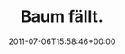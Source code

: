 ---
retweeted: false
source: <a href="http://itunes.apple.com/us/app/twitter/id409789998?mt=12" rel="nofollow">Twitter
  for Mac</a>
entities:
  hashtags: []
  symbols: []
  user_mentions: []
  urls:
  - url: http://t.co/xDPuZ7M
    expanded_url: http://twitpic.com/5m3lx1
    display_url: twitpic.com/5m3lx1
    indices:
    - '12'
    - '31'
display_text_range:
- '0'
- '31'
favorite_count: '0'
id_str: '88638024946171904'
truncated: false
retweet_count: '0'
id: '88638024946171904'
possibly_sensitive: false
created_at: Wed Jul 06 15:58:46 +0000 2011
favorited: false
full_text: Baum fällt.
lang: de
quote_url: http://twitpic.com/5m3lx1
tags:
- pesos:twitter
date: '2011-07-06T15:58:46+00:00'
src: https://twitter.com/bascht/status/88638024946171904
original_url: https://twitter.com/bascht/status/88638024946171904
type: twitter_tweet
text: Baum fällt.
title: Baum fällt.

---